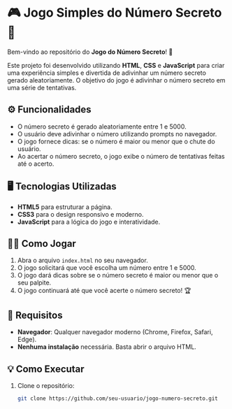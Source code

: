 # 🎮 **Jogo Simples do Número Secreto** 🤖

Bem-vindo ao repositório do **Jogo do Número Secreto**! 🎉

Este projeto foi desenvolvido utilizando **HTML**, **CSS** e **JavaScript** para criar uma experiência simples e divertida de adivinhar um número secreto gerado aleatoriamente. O objetivo do jogo é adivinhar o número secreto em uma série de tentativas.

## ⚙️ **Funcionalidades**
- O número secreto é gerado aleatoriamente entre 1 e 5000.
- O usuário deve adivinhar o número utilizando prompts no navegador.
- O jogo fornece dicas: se o número é maior ou menor que o chute do usuário.
- Ao acertar o número secreto, o jogo exibe o número de tentativas feitas até o acerto.

## 🖥 **Tecnologias Utilizadas**
- **HTML5** para estruturar a página.
- **CSS3** para o design responsivo e moderno.
- **JavaScript** para a lógica do jogo e interatividade.

## 🏃‍♂️ **Como Jogar**
1. Abra o arquivo `index.html` no seu navegador.
2. O jogo solicitará que você escolha um número entre 1 e 5000.
3. O jogo dará dicas sobre se o número secreto é maior ou menor que o seu palpite.
4. O jogo continuará até que você acerte o número secreto! 🏆

## 🔧 **Requisitos**
- **Navegador**: Qualquer navegador moderno (Chrome, Firefox, Safari, Edge).
- **Nenhuma instalação** necessária. Basta abrir o arquivo HTML.

## 💡 **Como Executar**
1. Clone o repositório:
   ```bash
   git clone https://github.com/seu-usuario/jogo-numero-secreto.git
